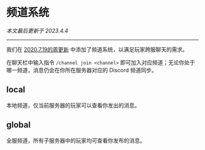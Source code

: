 # 频道系统

*本文最后更新于 2023.4.4*

----------

我们在 [2020.7.19的周更新](https://usolia.net/threads/weekly-update-7-12-7-19.60/) 中添加了频道系统，以满足玩家跨服聊天的需求。



在聊天栏中输入指令 `/channel join <channel>` 即可加入对应频道；无论你处于哪一频道，消息仍会在你所在服务器对应的 Discord 频道同步。

## local

本地频道，仅当前服务器的玩家可以查看你发出的消息。

## global

全服频道，所有子服务器中的玩家均可查看你发布的消息。
